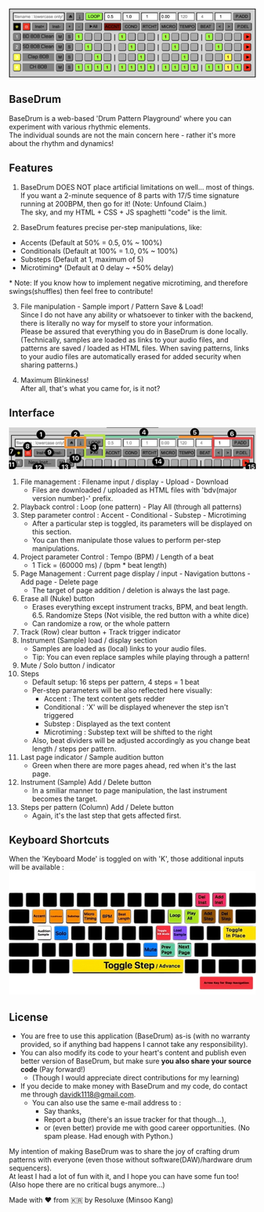 ![BaseDrum Interface](./BaseDrum_v1_1@2x.png)

## BaseDrum
BaseDrum is a web-based 'Drum Pattern Playground' where you can experiment with various rhythmic elements.  
The individual sounds are not the main concern here - rather it's more about the rhythm and dynamics!

## Features
1. BaseDrum DOES NOT place artificial limitations on well... most of things.  
If you want a 2-minute sequence of 8 parts with 17/5 time signature running at 200BPM, then go for it! (Note: Unfound Claim.)  
The sky, and my HTML + CSS + JS spaghetti "code" is the limit.

2. BaseDrum features precise per-step manipulations, like:  
- Accents (Default at 50% = 0.5, 0% ~ 100%)
- Conditionals (Default at 100% = 1.0, 0% ~ 100%)
- Substeps (Default at 1, maximum of 5)
- Microtiming\* (Default at 0 delay ~ +50% delay)

\* Note: If you know how to implement negative microtiming, and therefore swings(shuffles) then feel free to contribute!

3. File manipulation - Sample import / Pattern Save & Load!  
Since I do not have any ability or whatsoever to tinker with the backend, there is literally no way for myself to store your information.  
Please be assured that everything you do in BaseDrum is done locally.  
(Technically, samples are loaded as links to your audio files, and patterns are saved / loaded as HTML files.
When saving patterns, links to your audio files are automatically erased for added security when sharing patterns.)   

5. Maximum Blinkiness!  
After all, that's what you came for, is it not?

## Interface
![BaseDrum Interface Explanation](./BaseDrum_v1_1_Interface@2x.png)
1. File management : Filename input / display - Upload - Download
   - Files are downloaded / uploaded as HTML files with 'bdv(major version number)-' prefix.
2. Playback control : Loop (one pattern) - Play All (through all patterns)
3. Step parameter control : Accent - Conditional - Substep - Microtiming
   - After a particular step is toggled, its parameters will be displayed on this section.
   - You can then manipulate those values to perform per-step manipulations.
4. Project parameter Control : Tempo (BPM) / Length of a beat
   - 1 Tick = (60000 ms) / (bpm * beat length)
5. Page Management : Current page display / input - Navigation buttons - Add page - Delete page
   - The target of page addition / deletion is always the last page.
6. Erase all (Nuke) button
   - Erases everything except instrument tracks, BPM, and beat length.
6.5. Randomize Steps (Not visible, the red button with a white dice)  
   - Can randomize a row, or the whole pattern
7. Track (Row) clear button + Track trigger indicator
8. Instrument (Sample) load / display section
   - Samples are loaded as (local) links to your audio files.
   - Tip: You can even replace samples while playing through a pattern!
9. Mute / Solo button / indicator
10. Steps
    - Default setup: 16 steps per pattern, 4 steps = 1 beat
    - Per-step parameters will be also reflected here visually:
      - Accent : The text content gets redder
      - Conditional : 'X' will be displayed whenever the step isn't triggered
      - Substep : Displayed as the text content
      - Microtiming : Substep text will be shifted to the right
    - Also, beat dividers will be adjusted accordingly as you change beat length / steps per pattern.
11. Last page indicator / Sample audition button
    - Green when there are more pages ahead, red when it's the last page.
12. Instrument (Sample) Add / Delete button
    - In a smiliar manner to page manipulation, the last instrument becomes the target.
13. Steps per pattern (Column) Add / Delete button
    - Again, it's the last step that gets affected first.
   
## Keyboard Shortcuts
When the 'Keyboard Mode' is toggled on with 'K', those additional inputs will be available :
![BaseDrum Keyboard Shortcuts](./BaseDrum_kbd.png)
 
## License
- You are free to use this application (BaseDrum) as-is (with no warranty provided, so if anything bad happens I cannot take any responsibility).
- You can also modify its code to your heart's content and publish even better version of BaseDrum, but make sure **you also share your source code** (Pay forward!)  
  - (Though I would appreciate direct contributions for my learning)
- If you decide to make money with BaseDrum and my code, do contact me through davidk1118@gmail.com.
  - You can also use the same e-mail address to :
    - Say thanks,
    - Report a bug (there's an issue tracker for that though...),
    - or (even better) provide me with good career opportunities. (No spam please. Had enough with Python.)

My intention of making BaseDrum was to share the joy of crafting drum patterns with everyone (even those without software(DAW)/hardware drum sequencers).  
At least I had a lot of fun with it, and I hope you can have some fun too! (Also hope there are no critical bugs anymore...)  

Made with ❤️ from 🇰🇷 by Resoluxe (Minsoo Kang)  
